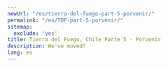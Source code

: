 ```yaml
---
newUrl: "/es/tierra-del-fuego-part-5-porvenir/"
permalink: "/es/TDF-part-5-porvenir/"
sitemap:
  exclude: 'yes'
title: Tierra del Fuego, Chile Parte 5 - Porvenir
description: We've moved!
lang: es
---
```

